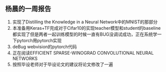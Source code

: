 杨晨的一周报告
--------
1. 实现了Distilling the Knowledge in a Neural Network中的MNIST的那部分
2. 本准备用Keras+TF完成对于Cifar10的实现teacher模型和student的baseline都实现了但是两者一起训练模型的时候一直有BUG没调试成功，正在系统学一下pytorch用pytorch实现
3. deBug webvision的pytorch代码
4. 正在阅读EFFICIENT SPARSE-WINOGRAD CONVOLUTIONAL NEURAL NETWORKS
5. 按照毕设老师对于毕设论文的建议将论文修改了一遍